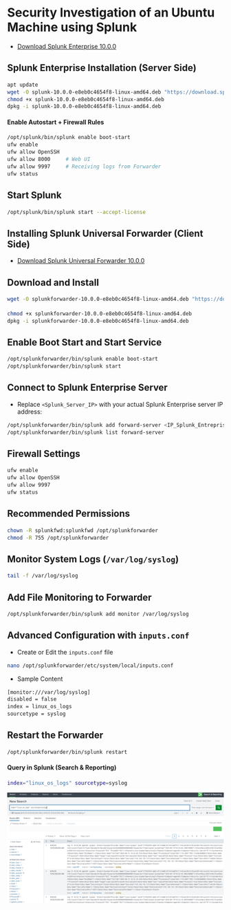 # Security Investigation of an Ubuntu Machine using Splunk

- [Download Splunk Enterprise 10.0.0](https://www.splunk.com/en_us/download/splunk-enterprise.html)

## Splunk Enterprise Installation (Server Side)

```sh
apt update
wget -O splunk-10.0.0-e8eb0c4654f8-linux-amd64.deb "https://download.splunk.com/products/splunk/releases/10.0.0/linux/splunk-10.0.0-e8eb0c4654f8-linux-amd64.deb"
chmod +x splunk-10.0.0-e8eb0c4654f8-linux-amd64.deb
dpkg -i splunk-10.0.0-e8eb0c4654f8-linux-amd64.deb
```

#### Enable Autostart + Firewall Rules

```sh
/opt/splunk/bin/splunk enable boot-start
ufw enable
ufw allow OpenSSH
ufw allow 8000     # Web UI
ufw allow 9997     # Receiving logs from Forwarder
ufw status
```

## Start Splunk

```sh
/opt/splunk/bin/splunk start --accept-license
```

## Installing Splunk Universal Forwarder (Client Side)

- [Download Splunk Universal Forwarder 10.0.0](https://www.splunk.com/en_us/download/universal-forwarder.html)

## Download and Install

```sh
wget -O splunkforwarder-10.0.0-e8eb0c4654f8-linux-amd64.deb "https://download.splunk.com/products/universalforwarder/releases/10.0.0/linux/splunkforwarder-10.0.0-e8eb0c4654f8-linux-amd64.deb"

chmod +x splunkforwarder-10.0.0-e8eb0c4654f8-linux-amd64.deb
dpkg -i splunkforwarder-10.0.0-e8eb0c4654f8-linux-amd64.deb
```

## Enable Boot Start and Start Service

```sh
/opt/splunkforwarder/bin/splunk enable boot-start
/opt/splunkforwarder/bin/splunk start
```

## Connect to Splunk Enterprise Server

- Replace `<Splunk_Server_IP>` with your actual Splunk Enterprise server IP address:

```sh
/opt/splunkforwarder/bin/splunk add forward-server <IP_Splunk_Entreprise>:9997 -auth admin:Admin@123
/opt/splunkforwarder/bin/splunk list forward-server
```

## Firewall Settings

```sh
ufw enable
ufw allow OpenSSH
ufw allow 9997
ufw status
```

## Recommended Permissions

```sh
chown -R splunkfwd:splunkfwd /opt/splunkforwarder
chmod -R 755 /opt/splunkforwarder
```

## Monitor System Logs (`/var/log/syslog`)

```sh
tail -f /var/log/syslog
```

## Add File Monitoring to Forwarder

```sh
/opt/splunkforwarder/bin/splunk add monitor /var/log/syslog
```

## Advanced Configuration with `inputs.conf`

- Create or Edit the `inputs.conf` file

```sh
nano /opt/splunkforwarder/etc/system/local/inputs.conf
```

- Sample Content

```sh
[monitor:///var/log/syslog]
disabled = false
index = linux_os_logs
sourcetype = syslog
```

## Restart the Forwarder

```sh
/opt/splunkforwarder/bin/splunk restart
```

#### Query in Splunk (Search & Reporting)

```sh
index="linux_os_logs" sourcetype=syslog
```

![Splunk](/Splunk_Ubuntu/assets/01.png)
